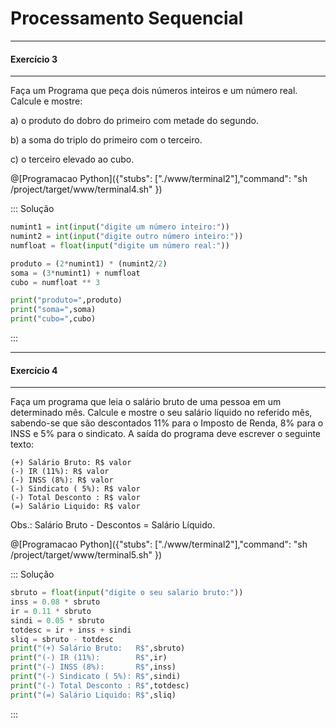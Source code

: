 # Processamento Sequencial
---
 #### Exercício 3 
---

<p>Faça um Programa que peça dois números inteiros e um número real. Calcule e mostre:</p>
<p>a) o produto do dobro do primeiro com metade do segundo.</p>   
<p>b) a soma do triplo do primeiro com o terceiro.</p>                                                                     
<p>c) o terceiro elevado ao cubo. </p>


@[Programacao Python]({"stubs": ["./www/terminal2"],"command": "sh /project/target/www/terminal4.sh" })

::: Solução
``` python
numint1 = int(input("digite um número inteiro:"))
numint2 = int(input("digite outro número inteiro:"))
numfloat = float(input("digite um número real:"))

produto = (2*numint1) * (numint2/2)
soma = (3*numint1) + numfloat
cubo = numfloat ** 3

print("produto=",produto)
print("soma=",soma)
print("cubo=",cubo)
```
:::

---
 #### Exercício 4 
---
Faça um programa que leia o salário bruto de uma pessoa em um determinado mês. Calcule e mostre o seu salário líquido no referido mês, sabendo-se que são descontados 11% para o Imposto de Renda, 8% para o INSS e 5% para o sindicato. A saída do programa deve escrever o seguinte texto:
```
(+) Salário Bruto: R$ valor
(-) IR (11%): R$ valor
(-) INSS (8%): R$ valor
(-) Sindicato ( 5%): R$ valor
(-) Total Desconto : R$ valor
(=) Salário Liquido: R$ valor
```
Obs.: Salário Bruto - Descontos = Salário Líquido. 


@[Programacao Python]({"stubs": ["./www/terminal2"],"command": "sh /project/target/www/terminal5.sh" })

::: Solução
``` python
sbruto = float(input("digite o seu salario bruto:"))
inss = 0.08 * sbruto
ir = 0.11 * sbruto
sindi = 0.05 * sbruto
totdesc = ir + inss + sindi
sliq = sbruto - totdesc
print("(+) Salário Bruto:   R$",sbruto)
print("(-) IR (11%):        R$",ir)
print("(-) INSS (8%):       R$",inss)
print("(-) Sindicato ( 5%): R$",sindi)
print("(-) Total Desconto : R$",totdesc)
print("(=) Salário Liquido: R$",sliq)
```
:::
